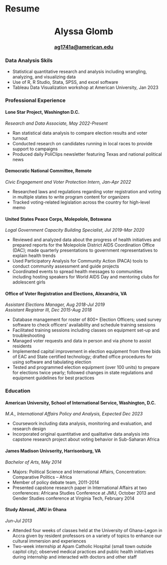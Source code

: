 # Resume

# <div align="center">Alyssa Glomb</div>
### <div align="center">ag1741a@american.edu</div>

### Data Analysis Skils
- Statistical quantitative research and analysis including wrangling, analyzing, and visualizing data
- Use of R, R Studio, Stata, SPSS, and excel software
- Tableau Data Visualization workshop at American University, Jan 2023

### Professional Experience
#### Lone Star Project, Washington D.C.
*Research and Data Associate, May 2022-Present*
- Ran statistical data analysis to compare election results and voter turnout
- Conducted research on candidates running in local races to provide support to campaigns
- Produced daily PoliClips newsletter featuring Texas and national political news

#### Democratic National Committee, Remote
*Civic Engagement and Voter Protection Intern, Jan-Apr 2022*
- Researched laws and regulations regarding voter registration and voting in multiple states to write program content for organizers
- Tracked voting-related legislation across the country for high-level memo

#### United States Peace Corps, Molepolole, Botswana
*Logal Government Capacity Building Specialist, Jul 2019-Mar 2020*
- Reviewed and analyzed data about the progress of health initiatives and prepared reports for the Molepolole District AIDS Coordination Office (DAC); made quarterly presentations to government representatives to explain health trends
- Used Participatory Analysis for Community Action (PACA) tools to conduct community assessment and guide projects
- Coordinated events to spread health messages to communities including hosting speakers for World AIDS Day and mentoring clubs for adolescent girls

#### Office of Voter Registration and Elections, Alexandria, VA	
*Assistant Elections Manager, Aug 2018-Jul 2019*  
*Assistant Registrar III, Dec 2015-Aug 2018*
- Database management for roster of 800+ Election Officers; used survey software to check officers’ availability and schedule training sessions
- Facilitated training sessions including classes on equipment set-up and troubleshooting
- Managed voter requests and data in person and via phone to assist residents
- Implemented capital improvement in election equipment from three bids of EAC and State certified technology; drafted office procedures for using software and tabulating election
- Tested and programmed election equipment (over 100 units) to prepare for elections twice yearly; followed changes in state regulations and equipment guidelines for best practices

### Education
#### American University, School of International Service, Washington, D.C.
*M.A., International Affairs Policy and Analysis, Expected Dec 2023*
- Coursework including data analysis, monitoring and evaluation, and research design
- Incorporated original quantitative and qualitative data analysis into capstone research project about voting behavior in Sub-Saharan Africa

#### James Madison Univserity, Harrisonburg, VA
*Bachelor of Arts, MAy 2014*
- Majors: Political Science and International Affairs, Concentration: Comparative Politics – Africa
- Member of policy debate team, 2011-2014 
- Presented capstone research paper in International Affairs at two conferences: Africana Studies Conference at JMU, October 2013 and Gender Studies conference at Virginia Tech, February 2014

#### Study Abroad, JMU in Ghana
*Jun-Jul 2013*
- Attended four weeks of classes held at the University of Ghana-Legon in Accra given by resident professors on a variety of topics to enhance our cultural immersion and experiences
- Two-week internship at Apam Catholic Hospital (small town outside capitol city); observed medical practices and public health initiatives during internship and interacted with doctors and other staff
